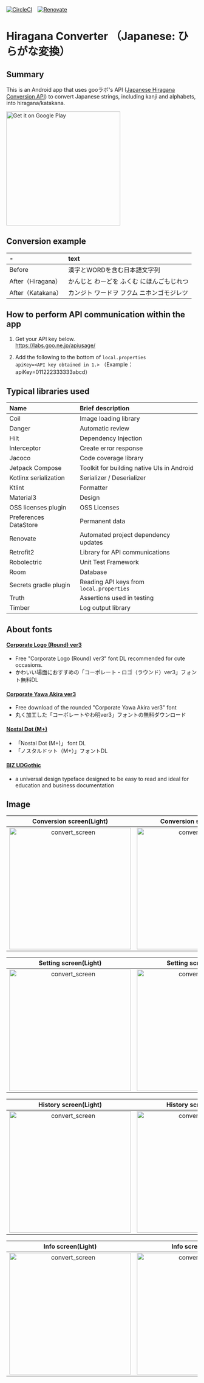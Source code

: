 [![CircleCI](https://circleci.com/gh/circleci/circleci-docs.svg?style=svg)](https://https://github.com/kosenda/hiragana-converter)　[![Renovate](https://img.shields.io/badge/renovate-enabled-brightgreen.svg?style=flat)](https://renovatebot.com)　

# Hiragana Converter （Japanese: ひらがな変換）

## Summary
This is an Android app that uses gooラボ's API ([Japanese Hiragana Conversion API](https://labs.goo.ne.jp/api/en/hiragana-translation/)) to convert Japanese strings, including kanji and alphabets, into hiragana/katakana.

<a href='https://play.google.com/store/apps/details?id=ksnd.hiraganaconverter&pcampaignid=pcampaignidMKT-Other-global-all-co-prtnr-py-PartBadge-Mar2515-1'><img width="300" alt='Get it on Google Play' src='https://play.google.com/intl/ja/badges/static/images/badges/en_badge_web_generic.png'/></a>

## Conversion example
|-|text|
|:--|:--|
|Before|漢字とWORDを含む日本語文字列|
|After（Hiragana）|かんじと わーどを ふくむ にほんごもじれつ|
|After（Katakana）|カンジト ワードヲ フクム ニホンゴモジレツ|

## How to perform API communication within the app

1. Get your API key below.  
https://labs.goo.ne.jp/apiusage/  

2. Add the following to the bottom of `local.properties`  
`apiKey=<API key obtained in 1.>`  （Example： apiKey=011222333333abcd）  

## Typical libraries used  
|Name|Brief description|
|:--|:--|
|Coil|Image loading library|
|Danger|Automatic review|
|Hilt|Dependency Injection|
|Interceptor|Create error response|
|Jacoco|Code coverage library|
|Jetpack Compose|Toolkit for building native UIs in Android|
|Kotlinx serialization|Serializer / Deserializer|
|Ktlint|Formatter|
|Material3|Design|
|OSS licenses plugin|OSS Licenses|
|Preferences DataStore|Permanent data|
|Renovate|Automated project dependency updates|
|Retrofit2|Library for API communications|
|Robolectric|Unit Test Framework|
|Room|Database|
|Secrets gradle plugin|Reading API keys from `local.properties`|
|Truth|Assertions used in testing|
|Timber|Log output library|

## About fonts

#### [Corporate Logo (Round) ver3](https://logotype.jp/font-corpmaru.html)
- Free "Corporate Logo (Round) ver3" font DL recommended for cute occasions. 
- かわいい場面におすすめの「コーポレート・ロゴ（ラウンド）ver3」フォント無料DL 

#### [Corporate Yawa Akira ver3](https://logotype.jp/corp-yawamin.html)
- Free download of the rounded "Corporate Yawa Akira ver3" font
- 丸く加工した「コーポレートやわ明ver3」フォントの無料ダウンロード  
  
#### [Nostal Dot (M+)](https://logotype.jp/nosutaru-dot.html)
- 「Nostal Dot (M+)」 font DL  
- 「ノスタルドット（M+）」フォントDL  
  
#### [BIZ UDGothic](https://fonts.google.com/specimen/BIZ+UDGothic)
- a universal design typeface designed to be easy to read and ideal for education and business documentation

## Image
|Conversion screen(Light)|Conversion screen(Dark)|
|:-:|:-:|
|<img width="320" alt="convert_screen" src="https://user-images.githubusercontent.com/60963155/210051987-be80696a-8bad-4b68-b9ae-72ddf2097b1e.PNG">|<img width="320" alt="convert_screen" src="https://user-images.githubusercontent.com/60963155/210051997-1f7f02d2-ea72-4768-a696-1db928339cb4.PNG">|

|Setting screen(Light)|Setting screen(Dark)|
|:-:|:-:|
|<img width="320" alt="convert_screen" src="https://user-images.githubusercontent.com/60963155/210052008-847e6dca-9961-4a0b-83a0-c0a48e964180.PNG">|<img width="320" alt="convert_screen" src="https://user-images.githubusercontent.com/60963155/210052014-e5bea46c-10af-4b92-b346-12e97cab3572.PNG">|

|History screen(Light)|History screen(Dark)|
|:-:|:-:|
|<img width="320" alt="convert_screen" src="https://user-images.githubusercontent.com/60963155/210052019-3b9c0f74-f874-4258-9eee-e29d2488d52b.PNG">|<img width="320" alt="convert_screen" src="https://user-images.githubusercontent.com/60963155/210052028-29f8d902-2aed-47c8-a164-f90aa2b1d9b4.PNG">|

|Info screen(Light)|Info screen(Dark)|
|:-:|:-:|
|<img width="320" alt="convert_screen" src="https://user-images.githubusercontent.com/60963155/210052030-5425ffc2-3f1f-4a72-94c9-b52b33144654.PNG">|<img width="320" alt="convert_screen" src="https://user-images.githubusercontent.com/60963155/210052039-eaf98871-e8db-439e-98e6-4c80124ada5b.PNG">|
